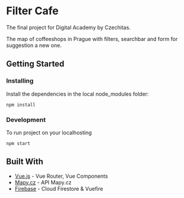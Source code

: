 # Filter Cafe
The final project for Digital Academy by Czechitas.

The map of coffeeshops in Prague with filters, searchbar and form for suggestion a new one.

## Getting Started

### Installing

Install the dependencies in the local node_modules folder:
```
npm install
```

### Development
To run project on your localhosting

```
npm start
```

## Built With

* [Vue.js](https://vuejs.org/) - Vue Router, Vue Components
* [Mapy.cz](https://api.mapy.cz/) - API Mapy.cz
* [Firebase](https://firebase.google.com/) - Cloud Firestore & Vuefire

